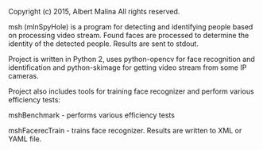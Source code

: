 Copyright (c) 2015, Albert Malina
All rights reserved.

msh (mlnSpyHole) is a program for detecting and identifying people based 
on processing video stream. Found faces are processed to determine the identity
of the detected people. Results are sent to stdout.

Project is written in Python 2, uses python-opencv for face recognition 
and identification and python-skimage for getting video stream from some 
IP cameras.

Project also includes tools for training face recognizer 
and perform various efficiency tests:

mshBenchmark - performs various efficiency tests

mshFacerecTrain - trains face recognizer. Results are written to XML 
or YAML file.
